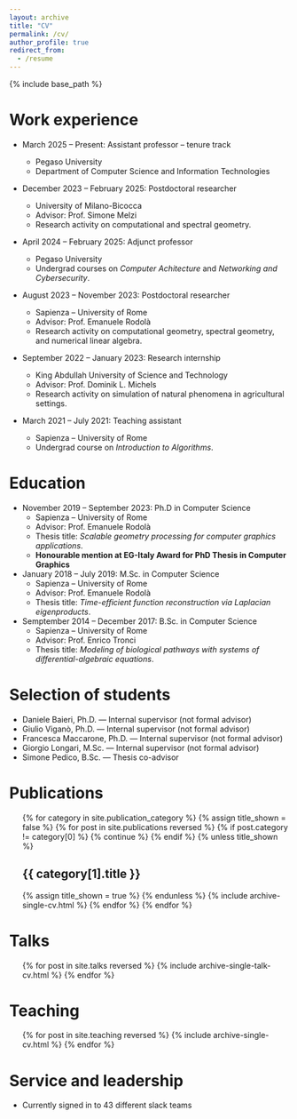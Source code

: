 ```yaml
---
layout: archive
title: "CV"
permalink: /cv/
author_profile: true
redirect_from:
  - /resume
---
```


{% include base_path %}

Work experience
======
* March 2025 &ndash; Present: Assistant professor &ndash; tenure track
  * Pegaso University
  * Department of Computer Science and Information Technologies

* December 2023 &ndash; February 2025: Postdoctoral researcher
  * University of Milano-Bicocca
  * Advisor: Prof. Simone Melzi
  * Research activity on computational and spectral geometry.

* April 2024 &ndash; February 2025: Adjunct professor
  * Pegaso University
  * Undergrad courses on *Computer Achitecture* and *Networking and Cybersecurity*.

* August 2023 &ndash; November 2023: Postdoctoral researcher
  * Sapienza &ndash; University of Rome
  * Advisor: Prof. Emanuele Rodolà
  * Research activity on computational geometry, spectral geometry, and numerical linear algebra.

* September 2022 &ndash; January 2023: Research internship
  * King Abdullah University of Science and Technology
  * Advisor: Prof. Dominik L. Michels
  * Research activity on simulation of natural phenomena in agricultural settings.

* March 2021 &ndash; July 2021: Teaching assistant
  * Sapienza &ndash; University of Rome
  * Undergrad course on *Introduction to Algorithms*.

Education
======
* November 2019 &ndash; September 2023: Ph.D in Computer Science
  * Sapienza &ndash; University of Rome
  * Advisor: Prof. Emanuele Rodolà
  * Thesis title: *Scalable geometry processing for computer graphics applications*.
  * **Honourable mention at EG-Italy Award for PhD Thesis in Computer Graphics**
* January 2018 &ndash; July 2019: M.Sc. in Computer Science
  * Sapienza &ndash; University of Rome
  * Advisor: Prof. Emanuele Rodolà
  * Thesis title: *Time-efficient function reconstruction via Laplacian eigenproducts*.
* Semptember 2014 &ndash; December 2017: B.Sc. in Computer Science
  * Sapienza &ndash; University of Rome
  * Advisor: Prof. Enrico Tronci
  * Thesis title: *Modeling of biological pathways with systems of differential-algebraic equations*.

Selection of students
======
* Daniele Baieri, Ph.D. &mdash; Internal supervisor (not formal advisor)
* Giulio Viganò, Ph.D. &mdash; Internal supervisor (not formal advisor)
* Francesca Maccarone, Ph.D. &mdash; Internal supervisor (not formal advisor)
* Giorgio Longari, M.Sc. &mdash; Internal supervisor (not formal advisor)
* Simone Pedico, B.Sc. &mdash; Thesis co-advisor

Publications
======
  <ul>{% for category in site.publication_category  %}
    {% assign title_shown = false %}
    {% for post in site.publications reversed %}
      {% if post.category != category[0] %}
        {% continue %}
      {% endif %}
      {% unless title_shown %}
        <h2>{{ category[1].title }}</h2>
        {% assign title_shown = true %}
      {% endunless %}
      {% include archive-single-cv.html %}
    {% endfor %}
  {% endfor %}</ul>
  
Talks
======
  <ul>{% for post in site.talks reversed %}
    {% include archive-single-talk-cv.html  %}
  {% endfor %}</ul>
  
Teaching
======
  <ul>{% for post in site.teaching reversed %}
    {% include archive-single-cv.html %}
  {% endfor %}</ul>
  
Service and leadership
======
* Currently signed in to 43 different slack teams
